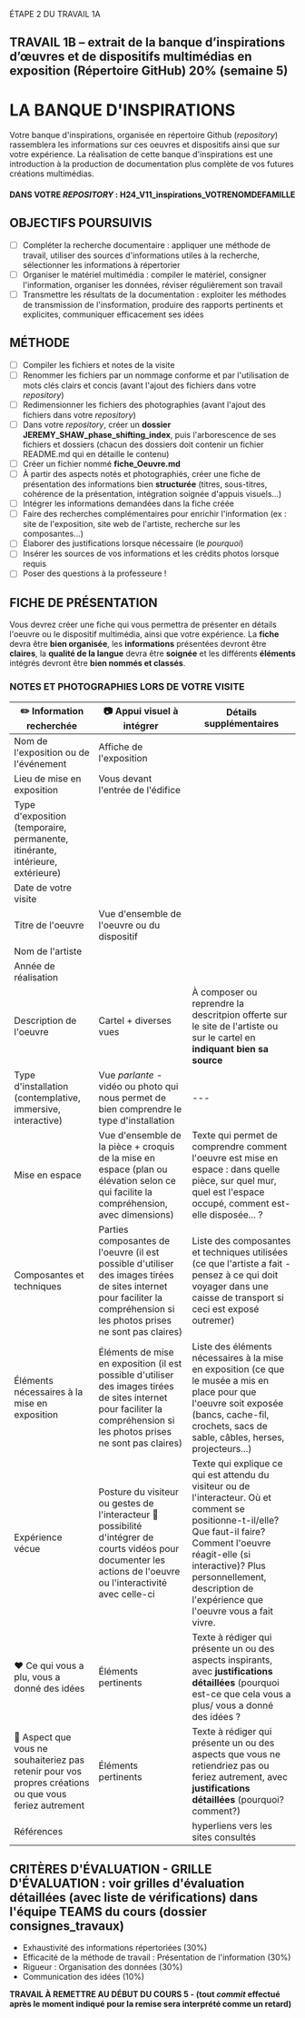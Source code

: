 ÉTAPE 2 DU TRAVAIL 1A 
## TRAVAIL 1B – extrait de la banque d’inspirations d’œuvres et de dispositifs multimédias en exposition (Répertoire GitHub) 20% (semaine 5)


# LA BANQUE D'INSPIRATIONS 
Votre banque d'inspirations, organisée en répertoire Github (*repository*) rassemblera les informations sur ces oeuvres et dispositifs ainsi que sur votre expérience. La réalisation de cette banque d'inspirations est une introduction à la production de documentation plus complète de vos futures créations multimédias.  
#### DANS VOTRE *REPOSITORY* : H24_V11_inspirations_VOTRENOMDEFAMILLE

## OBJECTIFS POURSUIVIS 
- [ ] Compléter la recherche documentaire : appliquer une méthode de travail, utiliser des sources d'informations utiles à la recherche, sélectionner les informations à répertorier
- [ ] Organiser le matériel multimédia : compiler le matériel, consigner l'information, organiser les données, réviser régulièrement son travail
- [ ] Transmettre les résultats de la documentation : exploiter les méthodes de transmission de l'insformation, produire des rapports pertinents et explicites, communiquer efficacement ses idées

## MÉTHODE
- [ ] Compiler les fichiers et notes de la visite 
- [ ] Renommer les fichiers par un nommage conforme et par l'utilisation de mots clés clairs et concis (avant l'ajout des fichiers dans votre *repository*)
- [ ] Redimensionner les fichiers des photographies (avant l'ajout des fichiers dans votre *repository*)
- [ ] Dans votre *repository*, créer un **dossier JEREMY_SHAW_phase_shifting_index**, puis l'arborescence de ses fichiers et dossiers (chacun des dossiers doit contenir un fichier README.md qui en détaille le contenu)
- [ ] Créer un fichier nommé **fiche_Oeuvre.md**
- [ ] À partir des aspects notés et photographiés, créer une fiche de présentation des informations bien **structurée** (titres, sous-titres, cohérence de la présentation, intégration soignée d'appuis visuels...)
- [ ] Intégrer les informations demandées dans la fiche créée
- [ ] Faire des recherches complémentaires pour enrichir l'information (ex : site de l'exposition, site web de l'artiste, recherche sur les composantes...)
- [ ] Élaborer des justifications lorsque nécessaire (le *pourquoi*)
- [ ] Insérer les sources de vos informations et les crédits photos lorsque requis
- [ ] Poser des questions à la professeure !

## FICHE DE PRÉSENTATION
Vous devrez créer une fiche qui vous permettra de présenter en détails l'oeuvre ou le dispositif multimédia, ainsi que votre expérience. La **fiche** devra être **bien organisée**, les **informations** présentées devront être **claires**, la **qualité de la langue** devra être **soignée** et les différents **éléments** intégrés devront être **bien nommés et classés**.

### NOTES ET PHOTOGRAPHIES LORS DE VOTRE VISITE

|:pencil2: Information recherchée  | :camera: Appui visuel à intégrer | Détails supplémentaires |
| ---     | ---             | --- |
| Nom de l'exposition ou de l'événement|Affiche de l'exposition| |
| Lieu de mise en exposition    | Vous devant l'entrée de l'édifice|  |
| Type d'exposition (temporaire, permanente, itinérante, intérieure, extérieure)    |  |  |
| Date de votre visite    |            |  |
| Titre de l'oeuvre  | Vue d'ensemble de l'oeuvre ou du dispositif  |  |
| Nom de l'artiste    |         |  |
| Année de réalisation     |          |  |
| Description de l'oeuvre   | Cartel + diverses vues          | À composer ou reprendre la descritpion offerte sur le site de l'artiste ou sur le cartel en **indiquant bien sa source** |
| Type d'installation (contemplative, immersive, interactive) | Vue *parlante* - vidéo ou photo qui nous permet de bien comprendre le type d'installation             | --- |
| Mise en espace   | Vue d'ensemble de la pièce + croquis de la mise en espace (plan ou élévation selon ce qui facilite la compréhension, avec dimensions)        | Texte qui permet de comprendre comment l'oeuvre est mise en espace : dans quelle pièce, sur quel mur, quel est l'espace occupé, comment est-elle disposée... ?  |
| Composantes et techniques     | Parties composantes de l'oeuvre (il est possible d'utiliser des images tirées de sites internet pour faciliter la compréhension si les photos prises ne sont pas claires) | Liste des composantes et techniques utilisées (ce que l'artiste a fait - pensez à ce qui doit voyager dans une caisse de transport si ceci est exposé outremer) |
| Éléments nécessaires à la mise en exposition   | Éléments de mise en exposition (il est possible d'utiliser des images tirées de sites internet pour faciliter la compréhension si les photos prises ne sont pas claires) | Liste des éléments nécessaires à la mise en exposition (ce que le musée a mis en place pour que l'oeuvre soit exposée (bancs, cache-fil, crochets, sacs de sable, câbles, herses, projecteurs...)   |
| Expérience vécue     | Posture du visiteur ou gestes de l'interacteur :movie_camera: possibilité d'intégrer de courts vidéos pour documenter les actions de l'oeuvre ou l'interactivité avec celle-ci        | Texte qui explique ce qui est attendu du visiteur ou de l'interacteur. Où et comment se positionne-t-il/elle? Que faut-il faire? Comment l'oeuvre réagit-elle (si interactive)? Plus personnellement, description de l'expérience que l'oeuvre vous a fait vivre. |
| :heart: Ce qui vous a plu, vous a donné des idées    | Éléments pertinents       | Texte à rédiger qui présente un ou des aspects inspirants, avec **justifications détaillées** (pourquoi est-ce que cela vous a plus/ vous a donné des idées ? |
| :thinking: Aspect que vous ne souhaiteriez pas retenir pour vos propres créations ou que vous feriez autrement    | Éléments pertinents      |Texte à rédiger qui présente un ou des aspects que vous ne retiendriez pas ou feriez autrement, avec **justifications détaillées** (pourquoi? comment?)  | 
| Références     |          |hyperliens vers les sites consultés  |


## CRITÈRES D'ÉVALUATION - GRILLE D'ÉVALUATION : voir grilles d'évaluation détaillées (avec liste de vérifications) dans l'équipe TEAMS du cours (dossier consignes_travaux)
- Exhaustivité des informations répertoriées (30%)
- Efficacité de la méthode de travail : Présentation de l'information (30%)
- Rigueur : Organisation des données (30%)
- Communication des idées (10%)

**TRAVAIL À REMETTRE AU DÉBUT DU COURS 5 - (tout *commit* effectué après le moment indiqué pour la remise sera interprété comme un retard)**
 

